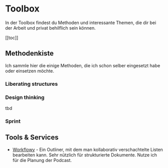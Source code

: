 # Toolbox

In der Toolbox findest du Methoden und interessante Themen, die dir bei der Arbeit und privat behilflich sein können.

[[toc]]

## Methodenkiste

Ich sammle hier die einige Methoden, die ich schon selber eingesetzt habe oder einsetzen möchte.

### Liberating structures



### Design thinking

tbd

### Sprint

## Tools & Services

* [Workflowy](https://workflowy.com) - Ein Outliner, mit dem man kollaborativ verschachtelte Listen bearbeiten kann. Sehr nützlich für strukturierte Dokumente. Nutze ich für die Planung der Podcast.